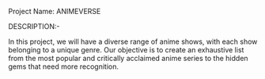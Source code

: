 
Project Name: ANIMEVERSE

DESCRIPTION:-

In this project, we will have a diverse range of anime shows, with each show belonging to a unique genre. Our objective is to create an exhaustive list from the most popular and critically acclaimed anime series to the hidden gems that need more recognition.

